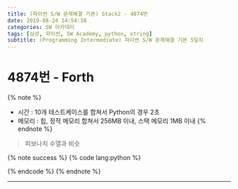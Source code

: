 ```yaml
---
title: (파이썬 S/W 문제해결 기본) Stack2 - 4874번
date: 2019-08-24 14:54:58
categories: SW 아카데미
tags: [삼성, 파이썬, SW Academy, python, string]
subtitle: (Programming Intermediate) 파이썬 S/W 문제해결 기본 5일차
---
```


# 4874번 - Forth

{% note %}
- 시간 : 10개 테스트케이스를 합쳐서 Python의 경우 2초
- 메모리 : 힙, 정적 메모리 합쳐서 256MB 이내, 스택 메모리 1MB 이내
{% endnote %}

> 피보나치 수열과 비슷

{% note success %}
{% code lang:python %}

{% endcode %}
{% endnote %}

------
